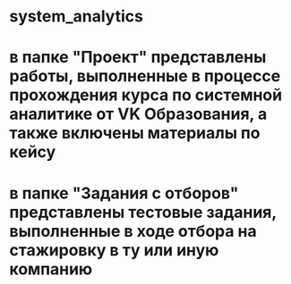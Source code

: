 # system_analytics
# в папке "Проект" представлены работы, выполненные в процессе прохождения курса по системной аналитике от VK Образования, а также включены материалы по кейсу
# в папке "Задания с отборов" представлены тестовые задания, выполненные в ходе отбора на стажировку в ту или иную компанию
